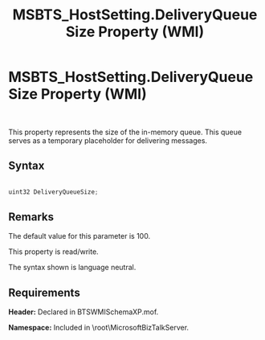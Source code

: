 ﻿---
title: MSBTS_HostSetting.DeliveryQueueSize Property (WMI)
TOCTitle: MSBTS_HostSetting.DeliveryQueueSize Property (WMI)
ms:assetid: 9be7f63e-9521-4d39-8c74-810a9b157805
ms:mtpsurl: https://msdn.microsoft.com/library/Aa577556(v=BTS.80)
ms:contentKeyID: 51529991
ms.date: 08/30/2017
mtps_version: v=BTS.80
---

# MSBTS\_HostSetting.DeliveryQueueSize Property (WMI)

 

This property represents the size of the in-memory queue. This queue serves as a temporary placeholder for delivering messages.

## Syntax

```C#
  
uint32 DeliveryQueueSize;  
```

## Remarks

The default value for this parameter is 100.

This property is read/write.

The syntax shown is language neutral.

## Requirements

**Header:** Declared in BTSWMISchemaXP.mof.

**Namespace:** Included in \\root\\MicrosoftBizTalkServer.

